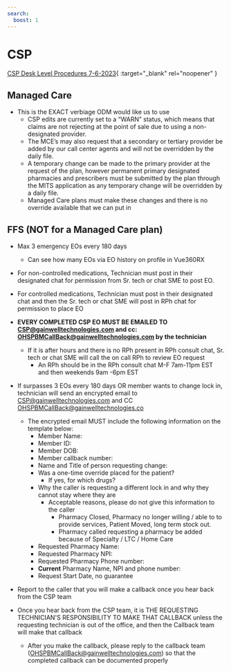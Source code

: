 ```yaml
---
search:
  boost: 1
---
```


# CSP

[CSP Desk Level Procedures 7-6-2023](https://mygainwell-my.sharepoint.com/:w:/g/personal/kaelyn_dobbins_gainwelltechnologies_com/EQ3E9SbINC5EvEvtFDGa6PgBJSj4YPcLCJn_TWYJbfm-9g?e=csiDgB){ :target="_blank" rel="noopener" }

## Managed Care 
- This is the EXACT verbiage ODM would like us to use
    - CSP edits are currently set to a “WARN” status, which means that claims are not rejecting at the point of sale due to using a non-designated provider.
    - The MCE’s may also request that a secondary or tertiary provider be added by our call center agents and will not be overridden by the daily file.
    - A temporary change can be made to the primary provider at the request of the plan, however permanent primary designated pharmacies and prescribers must be submitted by the plan through the MITS application as any temporary change will be overridden by a daily file.
    - Managed Care plans must make these changes and there is no override available that we can put in

## FFS **(NOT for a Managed Care plan)**
- Max 3 emergency EOs every 180 days
    - Can see how many EOs via EO history on profile in Vue360RX
- For non-controlled medications, Technician must post in their designated chat for permission from Sr. tech or chat SME to post EO. 
- For controlled medications, Technician must post in their designated chat and then the Sr. tech or chat SME will post in RPh chat for permission to place EO
- **EVERY COMPLETED CSP EO MUST BE EMAILED TO CSP@gainwelltechnologies.com and cc: OHSPBMCallBack@gainwelltechnologies.com  by the technician**
    - If it is after hours and there is no RPh present in RPh consult chat, Sr. tech or chat SME will call the on call RPh to review EO request
        - An RPh should be in the RPh consult chat M-F 7am-11pm EST and then weekends 9am -6pm EST
- If surpasses 3 EOs every 180 days OR member wants to change lock in, technician will send an encrypted email to CSP@gainwelltechnologies.com and CC OHSPBMCallBack@gainwelltechnologies.co
    - The encrypted email MUST include the following information on the template below:
        - Member Name:
        - Member ID:
        - Member DOB:
        - Member callback number:
        - Name and Title of person requesting change:
        - Was a one-time override placed for the patient?
            - If yes, for which drugs?
        - Why the caller is requesting a different lock in and why they cannot stay where they are
            - Acceptable reasons, please do not give this information to the caller
                - Pharmacy Closed, Pharmacy no longer willing / able to to provide services, Patient Moved, long term stock out.
                - Pharmacy called requesting a pharmacy be added because of Specialty / LTC / Home Care
        - Requested Pharmacy Name:
        - Requested Pharmacy NPI:
        - Requested Pharmacy Phone number:
        - **Current** Pharmacy Name, NPI and phone number:
        - Request Start Date, no guarantee
      
- Report to the caller that you will make a callback once you hear back from the CSP team
- Once you hear back from the CSP team, it is THE REQUESTING TECHNICIAN'S RESPONSIBILITY TO MAKE THAT CALLBACK unless the requesting technician is out of the office, and then the Callback team will make that callback
    - After you make the callback, please reply to the callback team (OHSPBMCallBack@gainwelltechnologies.com) so that the completed callback can be documented properly



 
